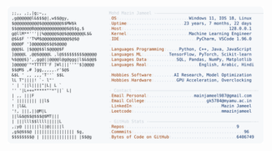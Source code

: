 <picture>
  <source srcset="https://raw.githubusercontent.com/mmazinjameel/mmazinjameel/main/dark_mode.svg?v=1750994022" media="(prefers-color-scheme: dark)">
  <img src="https://raw.githubusercontent.com/mmazinjameel/mmazinjameel/main/light_mode.svg?v=1750994022">
</picture>
